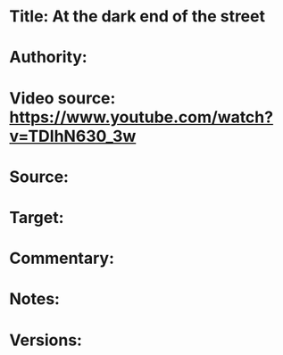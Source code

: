 # Title: At the dark end of the street

# Authority: 

# Video source: https://www.youtube.com/watch?v=TDIhN630_3w

# Source:

# Target:  

# Commentary:  

# Notes:  

# Versions:  